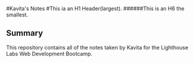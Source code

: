 #Kavita's Notes
#This ia an H1 Header(largest).
######This is an H6 the smallest.

## Summary 

This repository contains all of the notes taken by Kavita for the Lighthouse Labs Web Development Bootcamp.
